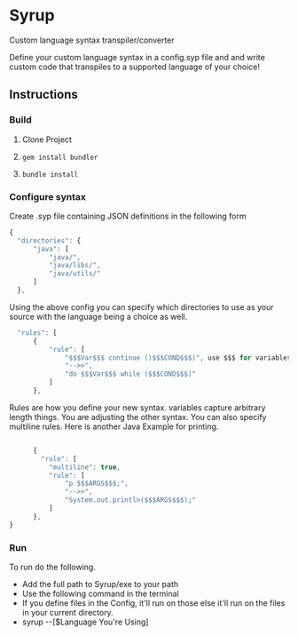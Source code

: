 # Syrup
Custom language syntax transpiler/converter

Define your custom language syntax in a config.syp file and and write custom code that transpiles to a supported language of your choice!

## Instructions

### Build
1. Clone Project

2. ``` gem install bundler ```

3. ``` bundle install ```

### Configure syntax
Create .syp file containing JSON definitions in the following form

```javascript
{
  "directories": {
      "java": [
          "java/",
          "java/libs/",
          "java/utils/"
      ]
  },
```

Using the above config you can specify which directories to use as your source with the language being a choice as well.  

```javascript
  "rules": [
      {
          "rule": [
              "$$$Var$$$ continue ()$$$COND$$$)", use $$$ for variables
              "-->>",
              "do $$$Var$$$ while ($$$COND$$$)"
          ]
      },
```
  Rules are how you define your new syntax. variables capture arbitrary length things. You are adjusting the other syntax.
  You can also specify multiline rules.
  Here is another Java Example for printing.
```javascript

      {
        "rule": [
          "multiline": true,
          "rule": [
              "p $$$ARGS$$$;",
              "-->>",
              "System.out.println($$$ARGS$$$);"
          ]
      },
}
```

### Run

To run do the following.
* Add the full path to Syrup/exe to your path
* Use the following command in the terminal
* If you define files in the Config, it'll run on those else it'll run on the files in your current directory.
* syrup --[$Language You're Using]  
